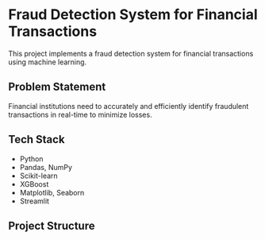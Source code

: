 # Fraud Detection System for Financial Transactions 
This project implements a fraud detection system for financial transactions using machine learning.

## Problem Statement

Financial institutions need to accurately and efficiently identify fraudulent transactions in real-time to minimize losses.

## Tech Stack

-   Python
-   Pandas, NumPy
-   Scikit-learn
-   XGBoost
-   Matplotlib, Seaborn
-   Streamlit

## Project Structure
